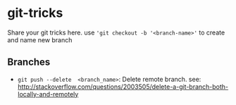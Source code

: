 # git-tricks
Share your git tricks here.
use ``'git checkout -b
'<branch-name>'`` to create and name new branch

## Branches
- `git push --delete  <branch_name>`: Delete remote branch.  see: http://stackoverflow.com/questions/2003505/delete-a-git-branch-both-locally-and-remotely
